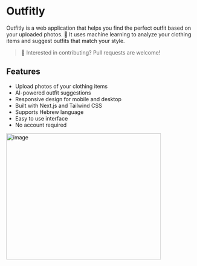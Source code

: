 # Outfitly

Outfitly is a web application that helps you find the perfect outfit based on your uploaded photos. 👚 It uses machine learning to analyze your clothing items and suggest outfits that match your style.

> 🔴 Interested in contributing? Pull requests are welcome!

## Features

- Upload photos of your clothing items
- AI-powered outfit suggestions
- Responsive design for mobile and desktop
- Built with Next.js and Tailwind CSS
- Supports Hebrew language
- Easy to use interface
- No account required

<img width="409" height="333" alt="image" src="https://github.com/user-attachments/assets/9daa5412-abb6-4311-8b67-f51c24473956" />
